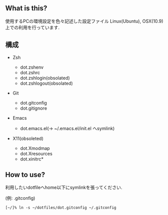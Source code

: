 ## What is this?

使用するPCの環境設定を色々記述した設定ファイル
Linux(Ubuntu), OSX(10.9)上での利用を行っています.

## 構成

* Zsh
    * dot.zshenv
    * dot.zshrc
    * dot.zshlogin(obsolated)
    * dot.zshlogout(obsolated)

* Git
    * dot.gitconfig
    * dot.gitignore

* Emacs
    * dot.emacs.el(-> ~/.emacs.el/init.el へsymlink)

* X11(obsoleted)
    * dot.Xmodmap
    * dot.Xresources
    * dot.xinitrc*

## How to use?
利用したいdotfileへhome以下にsymlinkを張ってください.

(例: .gitconfig)

```
[~/]% ln -s ~/dotfiles/dot.gitconfig ~/.gitconfig
```
